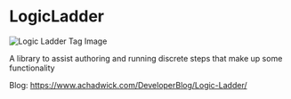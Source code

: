 # LogicLadder
![Logic Ladder Tag Image](https://dev6.blob.core.windows.net/blog-images/logic-ladder.png)

A library to assist authoring and running discrete steps that make up some functionality

Blog: https://www.achadwick.com/DeveloperBlog/Logic-Ladder/
